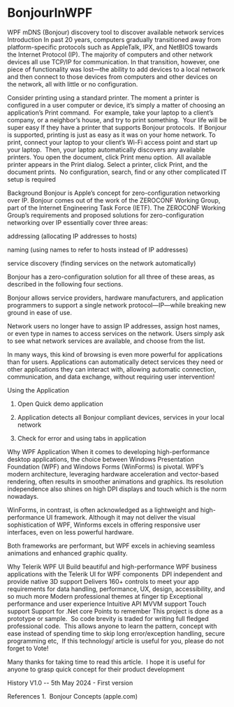 # BonjourInWPF
WPF mDNS (Bonjour) discovery tool to discover available network services
Introduction
In past 20 years, computers gradually transitioned away from platform-specific protocols such as AppleTalk, IPX, and NetBIOS towards the Internet Protocol (IP). The majority of computers and other network devices all use TCP/IP for communication. In that transition, however, one piece of functionality was lost—the ability to add devices to a local network and then connect to those devices from computers and other devices on the network, all with little or no configuration.

Consider printing using a standard printer. The moment a printer is configured in a user computer or device, it’s simply a matter of choosing an application’s Print command.  For example, take your laptop to a client’s company, or a neighbor’s house, and try to print something.  Your life will be super easy If they have a printer that supports Bonjour protocols.  If Bonjour is supported, printing is just as easy as it was on your home network. To print, connect your laptop to your client’s Wi-Fi access point and start up your laptop.  Then, your laptop automatically discovers any available printers. You open the document, click Print menu option.  All available printer appears in the Print dialog. Select a printer, click Print, and the document prints.  No configuration, search, find or any other complicated IT setup is required

Background
Bonjour is Apple’s concept for zero-configuration networking over IP. Bonjour comes out of the work of the ZEROCONF Working Group, part of the Internet Engineering Task Force (IETF). The ZEROCONF Working Group’s requirements and proposed solutions for zero-configuration networking over IP essentially cover three areas:

addressing (allocating IP addresses to hosts)

naming (using names to refer to hosts instead of IP addresses)

service discovery (finding services on the network automatically)

Bonjour has a zero-configuration solution for all three of these areas, as described in the following four sections.

Bonjour allows service providers, hardware manufacturers, and application programmers to support a single network protocol—IP—while breaking new ground in ease of use.

Network users no longer have to assign IP addresses, assign host names, or even type in names to access services on the network. Users simply ask to see what network services are available, and choose from the list.

In many ways, this kind of browsing is even more powerful for applications than for users. Applications can automatically detect services they need or other applications they can interact with, allowing automatic connection, communication, and data exchange, without requiring user intervention!

Using the Application

1. Open Quick demo application

2. Application detects all Bonjour compliant devices, services in your local network

3. Check for error and using tabs in application 

Why WPF Application
When it comes to developing high-performance desktop applications, the choice between Windows Presentation Foundation (WPF) and Windows Forms (WinForms) is pivotal. WPF’s modern architecture, leveraging hardware acceleration and vector-based rendering, often results in smoother animations and graphics. Its resolution independence also shines on high DPI displays and touch which is the norm nowadays.

WinForms, in contrast, is often acknowledged as a lightweight and high-performance UI framework. Although it may not deliver the visual sophistication of WPF, Winforms excels in offering responsive user interfaces, even on less powerful hardware.

Both frameworks are performant, but WPF excels in achieving seamless animations and enhanced graphic quality. 

Why Telerik WPF UI
Build beautiful and high-performance WPF business applications with the Telerik UI for WPF components
 DPI independent and provide native 3D support
Delivers 160+ controls to meet your app requirements for data handling, performance, UX, design, accessibility, and so much more
Modern professional themes at finger tip
Exceptional performance and user experience
Intuitive API
MVVM support
Touch support
Support for .Net core
Points to remember
This project is done as a prototype or sample.  So code brevity is traded for writing full fledged professional code.  This allows anyone to learn the pattern, concept with ease instead of spending time to skip long error/exception handling, secure programming etc,  If this technology/ article is useful for you, please do not forget to Vote!  

Many thanks for taking time to read this article.  I hope it is useful for anyone to grasp quick concept for their product development

History
V1.0 -- 5th May 2024 - First version

References
1.  Bonjour Concepts (apple.com)

